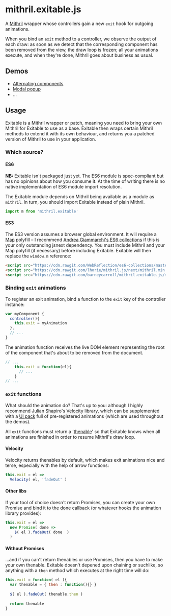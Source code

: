 # mithril.exitable.js

A [Mithril](http://mithril.js.org/) wrapper whose controllers gain a new `exit` hook for outgoing animations.

When you bind an `exit` method to a controller, we observe the output of each draw: as soon as we detect that the corresponding component has been removed from the view, the draw loop is frozen; all your animations execute, and when they're done, Mithril goes about business as usual.

## Demos

* [Alternating components](https://jsfiddle.net/barney/xko3kdaL/)
* [Modal popup](https://jsfiddle.net/barney/gft3467m/)
* …

## Usage

Exitable is a Mithril wrapper or patch, meaning you need to bring your own Mithril for Exitable to use as a base. Exitable then wraps certain Mithril methods to extend it with its own behaviour, and returns you a patched version of Mithril to use in your application.

### Which source?

#### ES6 

**NB:** Exitable isn't packaged just yet. The ES6 module is spec-compliant but has no opinions about how you consume it. At the time of writing there is no native implementation of ES6 module import resolution.

The Exitable module depends on Mithril being available as a module as `mithril`. In turn, you should import Exitable instead of plain Mithril.

```javascript
import m from 'mithril.exitable'
```

#### ES3

The ES3 version assumes a browser global environment. It will require a [Map]() polyfill – I recommend [Andrea Giammarchi's ES6 collections](https://github.com/WebReflection/es6-collections) if this is your only outstanding jsnext dependency. You must include Mithril and your Map polyfill (if necessary) before including Exitable. Exitable will then replace the `window.m` reference:

```html
<script src="https://cdn.rawgit.com/WebReflection/es6-collections/master/es6-collections.js"></script>
<script src="https://cdn.rawgit.com/lhorie/mithril.js/next/mithril.min.js"></script>
<script src="https://cdn.rawgit.com/barneycarroll/mithril.exitable.js/master/src/exitable.es3.js"></script>
```

### Binding `exit` animations

To register an exit animation, bind a function to the `exit` key of the controller instance:

```javascript
var myComponent {
  controller(){
    this.exit = myAnimation
  },
  // ...
}
```

The animation function receives the live DOM element representing the root of the component that's about to be removed from the document.

```javascript
// ...
    this.exit = function(el){
      // ...
    }
// ...
```

### `exit` functions

What should the animation do? That's up to you: although I highly recommend Julian Shapiro's [Velocity](http://julian.com/research/velocity/) library, which can be supplemented with a [UI pack](http://julian.com/research/velocity/#uiPack) full of pre-registered animations (which are used throughout the demos). 

All `exit` functions must return a '[thenable](https://promisesaplus.com/)' so that Exitable knows when all animations are finished in order to resume Mithril's draw loop.

#### Velocity

Velocity returns thenables by default, which makes exit animations nice and terse, especially with the help of arrow functions:

```javascript
this.exit = el =>
  Velocity( el, 'fadeOut' )
```

#### Other libs

If your tool of choice doesn't return Promises, you can create your own Promise and bind it to the done callback (or whatever hooks the animation library provides):

```javascript
this.exit = el =>
  new Promise( done =>
    $( el ).fadeOut( done  )
  )
```

#### Without Promises

…and if you can't return thenables or use Promises, then you have to make your own thenable. Exitable doesn't depened upon chaining or suchlike, so anything with a `then` method which executes at the right time will do:

```javascript
this.exit = function( el ){
  var thenable = { then : function(){} }
  
  $( el ).fadeOut( thenable.then )
  
  return thenable
}

